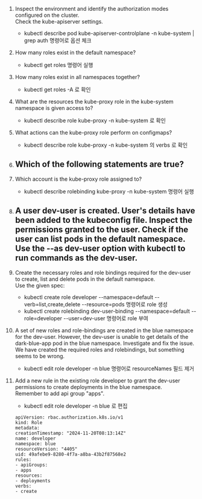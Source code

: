 1. Inspect the environment and identify the authorization modes configured on the cluster.<br>
Check the kube-apiserver settings.
    - kubectl describe pod kube-apiserver-controlplane -n kube-system | grep auth 명령어로 옵션 체크


2. How many roles exist in the default namespace?
    - kubectl get roles 명령어 실행


3. How many roles exist in all namespaces together?
    - kubectl get roles -A 로 확인


4. What are the resources the kube-proxy role in the kube-system namespace is given access to?
    - kubectl describe role kube-proxy -n kube-system  로 확인


5. What actions can the kube-proxy role perform on configmaps?
    - kubectl describe role kube-proxy -n kube-system 의 verbs 로 확인


6. Which of the following statements are true?
    - 


7. Which account is the kube-proxy role assigned to?
    - kubectl describe rolebinding kube-proxy -n kube-system 명령어 실행


8. A user dev-user is created. User's details have been added to the kubeconfig file. Inspect the permissions granted to the user. Check if the user can list pods in the default namespace.<br>
Use the --as dev-user option with kubectl to run commands as the dev-user.
    - 



9. Create the necessary roles and role bindings required for the dev-user to create, list and delete pods in the default namespace.<br>
Use the given spec:
    - kubectl create role developer --namespace=default --verb=list,create,delete --resource=pods 명령어로 role 생성
    - kubectl create rolebinding dev-user-binding --namespace=default --role=developer --user=dev-user 명령어로 role 부여


10. A set of new roles and role-bindings are created in the blue namespace for the dev-user. However, the dev-user is unable to get details of the dark-blue-app pod in the blue namespace. Investigate and fix the issue.<br>
We have created the required roles and rolebindings, but something seems to be wrong.
    - kubectl edit role developer -n blue 명령어로 resourceNames  필드 제거


11. Add a new rule in the existing role developer to grant the dev-user permissions to create deployments in the blue namespace.<br>
Remember to add api group "apps".
    - kubectl edit role developer -n blue 로 편집
    ```
    apiVersion: rbac.authorization.k8s.io/v1
    kind: Role
    metadata:
    creationTimestamp: "2024-11-20T08:13:14Z"
    name: developer
    namespace: blue
    resourceVersion: "4405"
    uid: 49afebe9-8280-4f7a-a8ba-43b2f87568e2
    rules:
    - apiGroups:
    - apps
    resources:
    - deployments
    verbs:
    - create
    ```